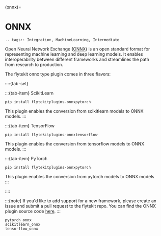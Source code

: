 (onnx)=

# ONNX

```{eval-rst}
.. tags:: Integration, MachineLearning, Intermediate
```

Open Neural Network Exchange ([ONNX](https://github.com/onnx/onnx)) is an open standard format for representing machine learning
and deep learning models. It enables interoperability between different frameworks and streamlines the path from research to production.

The flytekit onnx type plugin comes in three flavors:

::::{tab-set}

:::{tab-item} ScikitLearn

```{code-block}
pip install flytekitplugins-onnxpytorch
```

This plugin enables the conversion from scikitlearn models to ONNX models.
:::

:::{tab-item} TensorFlow

```{code-block}
pip install flytekitplugins-onnxtensorflow
```

This plugin enables the conversion from tensorflow models to ONNX models.
:::

:::{tab-item} PyTorch

```{code-block}
pip install flytekitplugins-onnxpytorch
```

This plugin enables the conversion from pytorch models to ONNX models.
:::

::::

:::{note}
If you'd like to add support for a new framework, please create an issue and submit a pull request to the flytekit repo.
You can find the ONNX plugin source code [here](https://github.com/flyteorg/flytekit/tree/master/plugins).
:::

```{auto-examples-toc}
pytorch_onnx
scikitlearn_onnx
tensorflow_onnx
```
